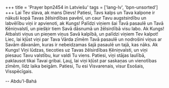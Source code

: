 +++
title = 'Prayer bpn2454 in Latviešu'
tags = ['lang-lv', 'bpn-unsorted']
+++
Lai Tev slava, ak mans Dievs! Patiesi, Tavs kalps un Tava kalpone ir nākuši kopā Tavas žēlsirdības pavēnī, un caur Tavu augstsirdību un labvēlību viņi ir apvienoti, ak Kungs! Palīdzi viņiem šai Tavā pasaulē un Tavā Ķēniņvalstī, un piešķir tiem Savā dāsnumā un žēlsirdībā visu labo. Ak Kungs! Atbalsti viņus un pieņem viņus Savā kalpībā, un palīdzi viņiem Tev kalpot! Liec, lai kļūst viņi par Tava Vārda zīmēm Tavā pasaulē un nodrošini viņus ar Savām dāvanām, kuras ir nebeidzamas šajā pasaulē un tajā, kas nāks. Ak Kungs! Viņi lūdzas, tiecoties uz Tavas žēlsirdības Ķēniņvalsti, un viņi piesauc Tavu valstību, kur valdi Tu viens. Patiesi, viņi stājas laulībā, paklausot tikai Tavai gribai. Ļauj, lai viņi kļūst par saskaņas un vienotības zīmēm, līdz laika beigām.
Patiesi, Tu esi Visvarenais, visur Esošais, Visspēcīgais.

-- Abdu'l-Bahá
